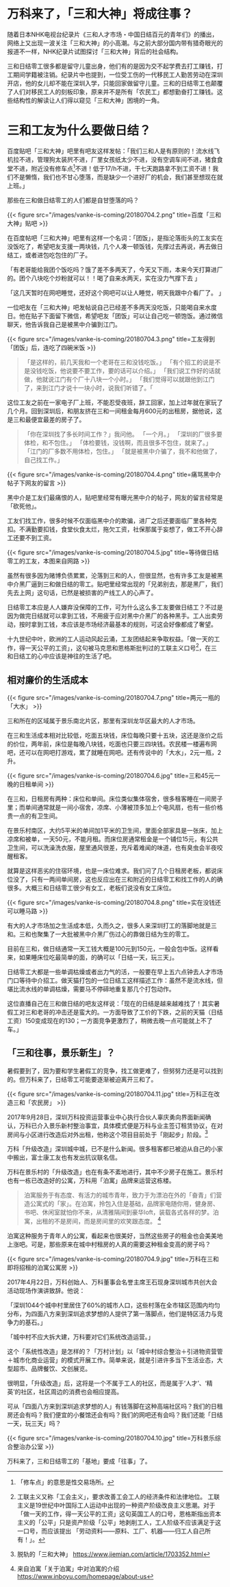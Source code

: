 # 万科来了，「三和大神」将成往事？


随着日本NHK电视台纪录片《三和人才市场・中国日结百元的青年们》的播出，网络上又出现一波关注「三和大神」的小高潮。与之前大部分国内带有猎奇眼光的报道不一样，NHK纪录片试图探讨「三和大神」背后的社会结构。

三和日结零工很多都是留守儿童出身，他们有的是因为交不起学费去打工赚钱，打工期间学籍被注销。纪录片中也提到，一位受工伤的一代移民工人勤苦劳动在深圳开店，他的女儿却不能在深圳入学，只能回家做留守儿童。三和的日结零工也颠覆了人们对移民工人的刻板印象，原来并不是所有「农民工」都想勤奋打工赚钱。这些结构性的解读让人们得以窥见「三和大神」困境的一角。

# 三和工友为什么要做日结？

百度贴吧「三和大神」吧里有吧友这样发帖：「我们三和人是有原则的！流水线飞机拉不进，管理狗太装屄不进，厂里女孩纸太少不进，没有空调车间不进，猪食食堂不进，附近没有修车点[^1]不进！低于17/h不进，干七天跑路拿不到工资不进！我们不是懒惰，我们也不甘心堕落，而是缺少一个进好厂的机会，我们甚至想现在就上班。」

那些在三和做日结零工的人们都是自甘堕落的吗？

{{< figure src="/images/vanke-is-coming/20180704.2.png" title=百度「三和大神」贴吧 >}}

在百度帖吧「三和大神」吧里有这样一个名词：「团饭」，是指沦落街头的工友实在没饭吃了，希望吧友支援一两块钱，几个人凑一顿饭钱，先撑过去再说，再去做日结工，或者进包吃包住的厂子。

「有老哥能给我团个饭吃吗？饿了差不多两天了，今天又下雨，本来今天打算进厂的。团个八块吃个炒粉就可以！！喝了自来水两天，实在没力气撑下去 」

「这几天暂时在网吧睡觉，还好这个网吧可以让人睡觉，明天我跟中介看厂了。 」

一位吧友在「三和大神」吧发帖说自己已经差不多两天没吃饭，只能喝自来水度日。他在贴子下面留下微信，希望吧友「团饭」可以让自己吃一顿饱饭。通过微信聊天，他告诉我自己是被黑中介骗到江门。

{{< figure src="/images/vanke-is-coming/20180704.3.png" title=工友得到「团饭」后，连吃了四碗米饭 >}}

>「是这样的，前几天我和一个老哥在三和没钱吃饭。」 
>「有个招工的说是不是没钱吃饭，他说要不要工作，要的话可以介绍。」
>「我们说工作好的话就做，他就说江门有个厂十八块一个小时。」
>「我们觉得可以就跟他到江门了，来到江门才说十一块小时，说我们听错了。「

这位工友之前在一家电子厂上班，不能忍受夜班，辞工回家，加上过年就在家玩了几个月。回到深圳后，和朋友挤在三和一间租金每月600元的出租房，据他说，这是三和最便宜最差的房子了。

>「你在深圳找了多长时间工作？」我问他。
>「一个月。」 
>「深圳的厂很多要体检，和不包住。」 
>「体检要钱，没钱啊，而且很多不包住，就来了。」 
>「江门的厂多数不用体检，包住。」 
>「就是被黑中介骗了，我不和他做了，自己找工作。」

{{< figure src="/images/vanke-is-coming/20180704.4.png" title=痛骂黑中介帖子下网友的留言 >}}

黑中介是工友们最痛恨的人，贴吧里经常有曝光黑中介的帖子，网友的留言经常是「砍死他」。

工友们找工作，很多时候不仅面临黑中介的欺骗，进厂之后还要面临厂里各种克扣。不满勤要扣钱，食堂伙食太烂，拖欠工资，社保那属于妄想了，做工不开心辞工还要不到工资。

{{< figure src="/images/vanke-is-coming/20180704.5.jpg" title=等待做日结零工的工友，本图来自网路 >}}

虽然有很多因为赌博负债累累，沦落到三和的人，但很显然，也有许多工友是被黑中介黑厂逼到三和做日结的零工。贴吧里经常出现的「兄弟别去，那是黑厂，我们先去上网」这句话，已然是被损害的产线工人的心声了。

日结零工本应是人人嫌弃没保障的工作，可为什么这么多工友要做日结工？不过是因为做完日结就可以拿到工钱，不用疲于应对黑中介黑厂的各种黑手。工人出卖劳动，按时拿到工钱，本应该是市场经济最基本的规则，可这会好像都成了奢望。

十九世纪中叶，欧洲的工人运动风起云涌，工友团结起来争取权益。「做一天的工作，得一天公平的工资」，这句被马克思和恩格斯批判过的工联主义口号[^2]，在三和日结工的心中应该是神往的生活了吧。

## 相对廉价的生活成本

{{< figure src="/images/vanke-is-coming/20180704.7.png" title=两元一瓶的「大水」 >}}

三和所在的区域属于景乐南北片区，那里有深圳龙华区最大的人才市场。

在三和生活成本相对比较低，吃面五块钱，床位每晚只要十五块，这还是涨价之后的价位，两年前，床位是每晚八块钱，吃面也只要三四块钱。农民楼一楼遍布网吧，还可以在网吧打游戏，累了就睡在网吧。还有传说中的「大水」，2元一瓶，2升。

{{< figure src="/images/vanke-is-coming/20180704.6.jpg" title=三和45元一晚的日租单间 >}}

在三和，日租房有两种：床位和单间。床位类似集体宿舍，很多租客睡在一间房子里；而单间通常就是一间小宿舍，凉席、小薄被顶多加上个电风扇，也有一些价格贵一点的有卫生间。

在景乐村南区，大约5平米的单间加1平米的卫生间，里面全部家具是一张床，加上凉席和被单，一天50元，不能月租。而床位房通常租金是一个铺位15元，有公共卫生间，可以洗澡洗衣服，屋里通风很差，充斥着难闻的味道，也有臭虫会半夜咬醒租客。

就算是这样恶劣的住宿环境，也是一床位难求。我们问了几个日租房老板，都说床位没了，只有一两间单间房，这也反应出在三和附近的日结零工和找工作的人的确很多。大概三和日结零工很少有女工，老板们说没有女工床位。

{{< figure src="/images/vanke-is-coming/20180704.8.png" title=实在没钱还可以睡马路 >}}

有大的人才市场加之生活成本低，久而久之，很多人来深圳打工的落脚地就是三和。三和也聚集了一大批被黑中介黑厂伤过心的靠做日结为生的零工。

目前在三和，做日结通常一天工钱大概是100元到150元，一般会包中饭。这样看来，如果睡床位吃最简单的面，的确可以「日结一天，玩三天」。

日结零工大都是一些单调枯燥或者出力气的活，一般要在早上五六点钟去人才市场门口等待中介招工。做天猫打包的一位日结工这样描述工作：虽然不是流水线，但堪比流水线的单调枯燥，需要马不停碲地重复那几个打包动作。

这位直播自己在三和做日结的吧友这样说：「现在的日结是越来越难找了！其实暑假工对三和老哥的冲击还是蛮大的。一方面导致了工价的下跌，之前的天猫（日结工资）150变成现在的130；一方面竞争更激烈了，稍微去晚一点可能就上不了车。」

## 「三和往事，景乐新生」？

暑假要到了，因为要和学生暑假工的竞争，找工做更难了，但努努力还是可以找到的。但万科来了，日结零工可能要逐渐被迫离开三和了。

{{< figure src="/images/vanke-is-coming/20180704.11.jpg" title=万科正在改造三和「农民房」 >}}

2017年9月28日，深圳万科投资运营事业中心执行合伙人辜庆勇向界面新闻确认，万科已介入景乐新村整治事宜，具体模式便是万科与业主签订租赁协议，在对房间与小区进行改造后对外出租，他称这个项目目前处于「刚起步」阶段。[^3]

万科「升级改造」深圳城中城，已不是什么新闻。很多租客都已被迫从自己的小家中搬出，富士康工友也有发出抗议联名信。

万科在景乐村的「升级改造」也在有条不紊地进行，其中不少房子在施工。景乐村也有一栋已改造好的公寓，万科用「泊寓」品牌来运营这栋楼。

>泊寓服务于有态度、有活力的城市青年，致力于为漂泊在外的「奋青」们营造公寓式的「家」。在泊寓，拎包入住是基础，品牌家电随你用，健身房、书吧、休闲室就怕你不来，从清雅隔间到豪华loft，装载各式各样的梦。泊寓，出租的不是房间，而是房间里的欢笑跟态度。 [^4]

泊寓这种服务于青年人的公寓，看起来也很美好，当然这些房子的租金也会美美地上涨吧。可是，那些原来在城中村租房的人真的需要这种租金变高的房子吗？

{{< figure src="/images/vanke-is-coming/20180704.9.jpg" title=万科在三和即将招租的泊寓公寓房 >}}

2017年4月22日，万科创始人、万科董事会名誉主席王石现身深圳城市共创大会活动现场作演讲致辞。他说：

「深圳1044个城中村里居住了60%的城市人口，这些村落在全市辖区范围内均匀分布，为四面八方来到深圳追求梦想的人提供了第一落脚点，他们是特区活力与竞争力的基石。」

「城中村不应大拆大建，万科要对它们系统改造运营。」

这个「系统性改造」是怎样的？「万村计划」以「城中村综合整治＋引进物资营管＋城市化商业运营」的模式开展工作。简单来说，就是引进许多当下生活业态，大型超市、品牌餐饮、文创展览。

很明显，「升级改造」后，这将是一个不属于工人的社区，而是属于‘人才’、‘精英’的社区，社区周边的消费也会相应提高。

可从「四面八方来到深圳追求梦想的人」有钱落脚在这种高端社区吗？我们的日租房还会有吗？我们便宜的小餐馆还会有吗？我们的网吧还有会吗？我们还能「日结一天，玩三天」吗？

{{< figure src="/images/vanke-is-coming/20180704.10.jpg" title=万科景乐综合整治办公室 >}}

万科来了，三和日结零工的「基地」要成「往事」了。

[^1]: 「修车点」的意思是性交易场所。
[^2]: 工联主义又称「工会主义」，要求改善工会工人的经济条件和法律地位。 工联主义是19世纪中叶国际工人运动中出现的一种资产阶级改良主义思潮。对于「做一天的工作，得一天公平的工资」这句英国工人的口号，恩格斯指出资本主义的「公平」只是资产阶级「公平」地剥削工人，工人阶级不应该满足于这一口号，而应该提出 「劳动资料——原料、工厂、机器——归工人自己所有！」。
[^3]: 脱轨的「三和大神」 https://www.jiemian.com/article/1703352.html 
[^4]: 来自泊寓「关于泊寓」中对泊寓的介绍 https://www.inboyu.com/homepage/about-us
